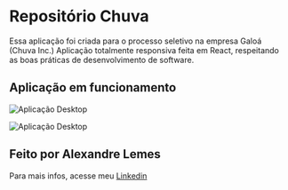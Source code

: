 # Repositório Chuva

Essa aplicação foi criada para o processo seletivo na empresa Galoá (Chuva Inc.)
Aplicação totalmente responsiva feita em React, respeitando as boas práticas de desenvolvimento de software.

## Aplicação em funcionamento

![Aplicação Desktop](./gifs/desktop.gif)

![Aplicação Desktop](./gifs/desktop.gif)

## Feito por Alexandre Lemes

Para mais infos, acesse meu [Linkedin](https://www.linkedin.com/in/alexandrelemes/)
